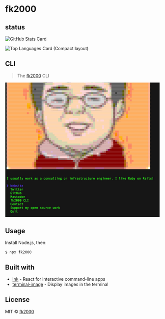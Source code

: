 # fk2000

## status

![GitHub Stats Card](https://github-readme-stats.vercel.app/api?username=fk2000&count_private=true&show_icons=true)

![Top Languages Card (Compact layout)](https://github-readme-stats.vercel.app/api/top-langs/?username=zizi4n5&layout=compact)

## CLI

> The [fk2000](https://fk2000.github.io) CLI

<img src="screenshot.png" width="752">


## Usage

Install Node.js, then:

```
$ npx fk2000
```


## Built with

- [ink](https://github.com/vadimdemedes/ink) - React for interactive command-line apps
- [terminal-image](https://github.com/fk2000/terminal-image) - Display images in the terminal


## License

MIT © [fk2000](https://fk2000.github.io)
